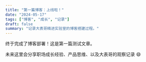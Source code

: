 ```yaml
---
title: "第一篇博客：上线啦！"
date: "2024-05-17"
tags: ["博客", "成长", "记录"]
draft: false
summary: "记录大表哥精进实验室的博客搭建过程。"
---
```


终于完成了博客部署！这是第一篇测试文章。

未来这里会分享职场成长经验、产品思维、以及大表哥的观察记录 😄
